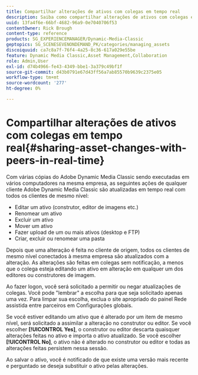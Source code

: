 ```yaml
---
title: Compartilhar alterações de ativos com colegas em tempo real
description: Saiba como compartilhar alterações de ativos com colegas em tempo real no Adobe Dynamic Media Classic.
uuid: 13fa4f6e-66bf-4682-96a9-0e7040706f53
contentOwner: Rick Brough
content-type: reference
products: SG_EXPERIENCEMANAGER/Dynamic-Media-Classic
geptopics: SG_SCENESEVENONDEMAND_PK/categories/managing_assets
discoiquuid: ca7c8a7f-76f4-4a25-8c36-617a029e55be
feature: Dynamic Media Classic,Asset Management,Collaboration
role: Admin,User
exl-id: d74b4966-fe43-4349-bbe1-3a379c49bf1f
source-git-commit: d43b0791e67d43ff56a7ab85570b9639c2375e05
workflow-type: tm+mt
source-wordcount: '277'
ht-degree: 0%

---
```


# Compartilhar alterações de ativos com colegas em tempo real{#sharing-asset-changes-with-peers-in-real-time}

Com várias cópias do Adobe Dynamic Media Classic sendo executadas em vários computadores na mesma empresa, as seguintes ações de qualquer cliente Adobe Dynamic Media Classic são atualizadas em tempo real com todos os clientes de mesmo nível:

* Editar um ativo (construtor, editor de imagens etc.)
* Renomear um ativo
* Excluir um ativo
* Mover um ativo
* Fazer upload de um ou mais ativos (desktop e FTP)
* Criar, excluir ou renomear uma pasta

Depois que uma alteração é feita no cliente de origem, todos os clientes de mesmo nível conectados à mesma empresa são atualizados com a alteração. As alterações são feitas em colegas sem notificação, a menos que o colega esteja editando um ativo em alteração em qualquer um dos editores ou construtores de imagem.

Ao fazer logon, você será solicitado a permitir ou negar atualizações de colegas. Você pode &quot;lembrar&quot; a escolha para que seja solicitado apenas uma vez. Para limpar sua escolha, exclua o site apropriado do painel Rede assistida entre parceiros em Configurações globais.

Se você estiver editando um ativo que é alterado por um item de mesmo nível, será solicitado a assimilar a alteração no construtor ou editor. Se você escolher **[!UICONTROL Yes]**, o construtor ou editor descarta quaisquer alterações feitas no ativo e importa o ativo atualizado. Se você escolher **[!UICONTROL No]**, o ativo não é alterado no construtor ou editor e todas as alterações feitas persistem nessa sessão.

Ao salvar o ativo, você é notificado de que existe uma versão mais recente e perguntado se deseja substituir o ativo pelas alterações.
